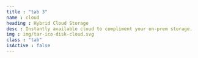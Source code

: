 ```yaml
---
title : "tab 3"
name : cloud
heading : Hybrid Cloud Storage
desc : Instantly available cloud to compliment your on-prem storage.
img : img/tar-ico-disk-cloud.svg
class : "tab"
isActive : false
---
```

